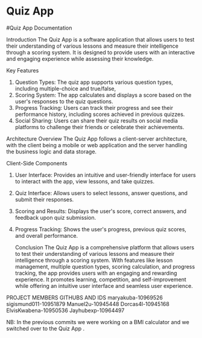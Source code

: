 # Quiz App
 #Quiz App Documentation

 Introduction
The Quiz App is a software application that allows users to test their understanding of various lessons and measure their intelligence through a scoring system. It is designed to provide users with an interactive and engaging experience while assessing their knowledge.

Key Features
1.	Question Types: The quiz app supports various question types, including multiple-choice and true/false,
2.	Scoring System: The app calculates and displays a score based on the user's responses to the quiz questions.
3.	Progress Tracking: Users can track their progress and see their performance history, including scores achieved in previous quizzes.
4.	Social Sharing: Users can share their quiz results on social media platforms to challenge their friends or celebrate their achievements.

 Architecture Overview
The Quiz App follows a client-server architecture, with the client being a mobile or web application and the server handling the business logic and data storage.

 Client-Side Components
1.	User Interface: Provides an intuitive and user-friendly interface for users to interact with the app, view lessons, and take quizzes.
2.	Quiz Interface: Allows users to select lessons, answer questions, and submit their responses.
3.	Scoring and Results: Displays the user's score, correct answers, and feedback upon quiz submission.
4.	Progress Tracking: Shows the user's progress, previous quiz scores, and overall performance.

    Conclusion
The Quiz App is a comprehensive platform that allows users to test their understanding of various lessons and measure their intelligence through a scoring system. With features like lesson management, multiple question types, scoring calculation, and progress tracking, the app provides users with an engaging and rewarding experience. It promotes learning, competition, and self-improvement while offering an intuitive user interface and seamless user experience.

PROJECT MEMBERS GITHUBS AND IDS
maryakuba-10969526
sigismund011-10951879
Manuel2u-10945448
Dorcas4l-10945168
ElvisKwabena-10950536
Jayhubexp-10964497

NB: In the previous commits we were working on a BMI calculator and we switched over to the Quiz App .
#

